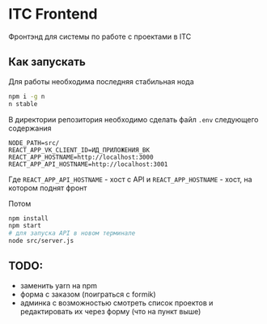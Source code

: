 # ITC Frontend
Фронтэнд для системы по работе с проектами в ITC

## Как запускать
Для работы необходима последняя стабильная нода
```bash
npm i -g n
n stable
```
В директории репозитория необходимо сделать файл `.env` следующего содержания
```
NODE_PATH=src/
REACT_APP_VK_CLIENT_ID=ИД_ПРИЛОЖЕНИЯ_ВК
REACT_APP_HOSTNAME=http://localhost:3000
REACT_APP_API_HOSTNAME=http://localhost:3001
```
Где `REACT_APP_API_HOSTNAME` - хост с API и `REACT_APP_HOSTNAME` - хост, на котором поднят фронт

Потом
```bash
npm install
npm start
# для запуска API в новом терминале
node src/server.js
```

## TODO:
- заменить yarn на npm
- форма с заказом (поиграться с formik)
- админка с возможностью смотреть список проектов и редактировать их через форму (что на пункт выше)